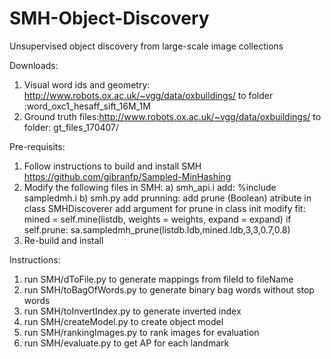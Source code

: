 # SMH-Object-Discovery
Unsupervised object discovery from large-scale image collections

Downloads:
1. Visual word ids and geometry: http://www.robots.ox.ac.uk/~vgg/data/oxbuildings/ to folder :word_oxc1_hesaff_sift_16M_1M
2. Ground truth files:http://www.robots.ox.ac.uk/~vgg/data/oxbuildings/ to folder: gt_files_170407/

Pre-requisits:
1. Follow instructions to build and install SMH https://github.com/gibranfp/Sampled-MinHashing
2. Modify the following files in SMH:
      a) smh_api.i add:
            %include sampledmh.i
      b) smh.py add prunning:
            add prune (Boolean) atribute in class SMHDiscoverer
            add argument for prune in class init
            modify fit:
                  mined = self.mine(listdb, weights = weights, expand = expand)
                  if self.prune:
                        sa.sampledmh_prune(listdb.ldb,mined.ldb,3,3,0.7,0.8)
3. Re-build and install

Instructions:
1. run SMH/dToFile.py to generate mappings from fileId to fileName
2. run SMH/toBagOfWords.py to generate binary bag words without stop words
3. run SMH/toInvertIndex.py to generate inverted index
4. run SMH/createModel.py to create object model
5. run SMH/rankingImages.py to rank images for evaluation
5. run SMH/evaluate.py to get AP for each landmark

